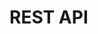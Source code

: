 # REST API

<!-- @TODO VFS-7218 missing chapter -->

<!-- short description, links to swaggers, REST CLI -->